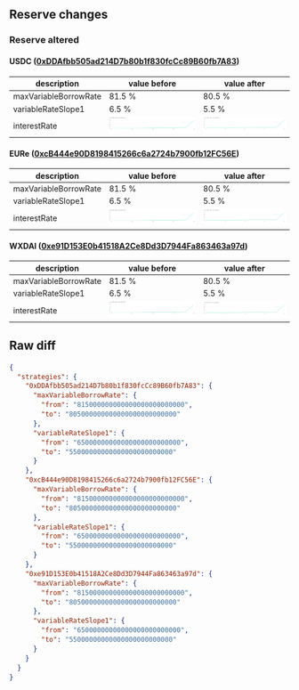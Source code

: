 ## Reserve changes

### Reserve altered

#### USDC ([0xDDAfbb505ad214D7b80b1f830fcCc89B60fb7A83](https://gnosisscan.io/address/0xDDAfbb505ad214D7b80b1f830fcCc89B60fb7A83))

| description | value before | value after |
| --- | --- | --- |
| maxVariableBorrowRate | 81.5 % | 80.5 % |
| variableRateSlope1 | 6.5 % | 5.5 % |
| interestRate | ![before](/.assets/fd869f24b8f12e55433a53510ff00425d44dbfd2.svg) | ![after](/.assets/b0642612960c27e9b6f4e1835002382f60084647.svg) |

#### EURe ([0xcB444e90D8198415266c6a2724b7900fb12FC56E](https://gnosisscan.io/address/0xcB444e90D8198415266c6a2724b7900fb12FC56E))

| description | value before | value after |
| --- | --- | --- |
| maxVariableBorrowRate | 81.5 % | 80.5 % |
| variableRateSlope1 | 6.5 % | 5.5 % |
| interestRate | ![before](/.assets/fd869f24b8f12e55433a53510ff00425d44dbfd2.svg) | ![after](/.assets/b0642612960c27e9b6f4e1835002382f60084647.svg) |

#### WXDAI ([0xe91D153E0b41518A2Ce8Dd3D7944Fa863463a97d](https://gnosisscan.io/address/0xe91D153E0b41518A2Ce8Dd3D7944Fa863463a97d))

| description | value before | value after |
| --- | --- | --- |
| maxVariableBorrowRate | 81.5 % | 80.5 % |
| variableRateSlope1 | 6.5 % | 5.5 % |
| interestRate | ![before](/.assets/fd869f24b8f12e55433a53510ff00425d44dbfd2.svg) | ![after](/.assets/b0642612960c27e9b6f4e1835002382f60084647.svg) |

## Raw diff

```json
{
  "strategies": {
    "0xDDAfbb505ad214D7b80b1f830fcCc89B60fb7A83": {
      "maxVariableBorrowRate": {
        "from": "815000000000000000000000000",
        "to": "805000000000000000000000000"
      },
      "variableRateSlope1": {
        "from": "65000000000000000000000000",
        "to": "55000000000000000000000000"
      }
    },
    "0xcB444e90D8198415266c6a2724b7900fb12FC56E": {
      "maxVariableBorrowRate": {
        "from": "815000000000000000000000000",
        "to": "805000000000000000000000000"
      },
      "variableRateSlope1": {
        "from": "65000000000000000000000000",
        "to": "55000000000000000000000000"
      }
    },
    "0xe91D153E0b41518A2Ce8Dd3D7944Fa863463a97d": {
      "maxVariableBorrowRate": {
        "from": "815000000000000000000000000",
        "to": "805000000000000000000000000"
      },
      "variableRateSlope1": {
        "from": "65000000000000000000000000",
        "to": "55000000000000000000000000"
      }
    }
  }
}
```